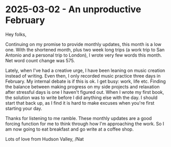 # 2025-03-02 - An unproductive February

Hey folks,

Continuing on my promise to provide monthly updates, this month is a low one. With the shortened month, plus two week long trips (a work trip to San Antonio and a personal trip to London), I wrote very few words this month. Net word count change was 575.

Lately, when I've had a creative urge, I have been leaning on music creation instead of writing. Even then, I only recorded music practice three days in February. My internal debate is if this is ok. I get busy: work, life etc. Finding the balance between making progress on my side projects and relaxation after stressful days is one I haven't figured out. When I wrote my first book, the solution was to write before I did anything else with the day. I should start that back up, as I find it is hard to make excuses when you're first starting your day.

Thanks for listening to me ramble. These monthly updates are a good forcing function for me to think through how I'm approaching the work. So I am now going to eat breakfast and go write at a coffee shop.

Lots of love from Hudson Valley,
/Nat